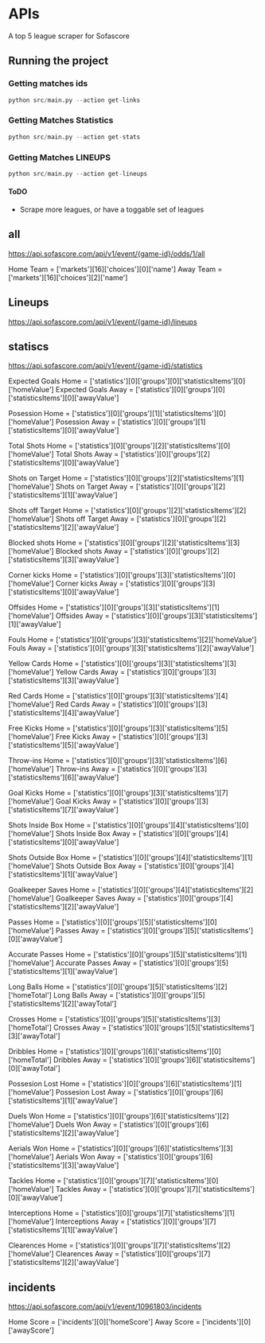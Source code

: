 # APIs
A top 5 league scraper for Sofascore

## Running the project
### Getting matches ids
```python
python src/main.py --action get-links
```
### Getting Matches Statistics
```python
python src/main.py --action get-stats
```
### Getting Matches LINEUPS
```python
python src/main.py --action get-lineups
```

#### ToDO
- Scrape more leagues, or have a toggable set of leagues

## all
https://api.sofascore.com/api/v1/event/{game-id}/odds/1/all

Home Team = ['markets'][16]['choices'][0]['name']
Away Team = ['markets'][16]['choices'][2]['name']

## Lineups
https://api.sofascore.com/api/v1/event/{game-id}/lineups

## statiscs
https://api.sofascore.com/api/v1/event/{game-id}/statistics

Expected Goals Home = ['statistics'][0]['groups'][0]['statisticsItems'][0]['homeValue']
Expected Goals Away = ['statistics'][0]['groups'][0]['statisticsItems'][0]['awayValue']

Posession Home = ['statistics'][0]['groups'][1]['statisticsItems'][0]['homeValue']
Posession Away = ['statistics'][0]['groups'][1]['statisticsItems'][0]['awayValue']

Total Shots Home = ['statistics'][0]['groups'][2]['statisticsItems'][0]['homeValue']
Total Shots Away = ['statistics'][0]['groups'][2]['statisticsItems'][0]['awayValue']

Shots on Target Home = ['statistics'][0]['groups'][2]['statisticsItems'][1]['homeValue']
Shots on Target Away = ['statistics'][0]['groups'][2]['statisticsItems'][1]['awayValue']

Shots off Target Home = ['statistics'][0]['groups'][2]['statisticsItems'][2]['homeValue']
Shots off Target Away = ['statistics'][0]['groups'][2]['statisticsItems'][2]['awayValue']

Blocked shots Home = ['statistics'][0]['groups'][2]['statisticsItems'][3]['homeValue']
Blocked shots Away = ['statistics'][0]['groups'][2]['statisticsItems'][3]['awayValue']

Corner kicks Home = ['statistics'][0]['groups'][3]['statisticsItems'][0]['homeValue']
Corner kicks Away = ['statistics'][0]['groups'][3]['statisticsItems'][0]['awayValue']

Offsides Home = ['statistics'][0]['groups'][3]['statisticsItems'][1]['homeValue']
Offsides Away = ['statistics'][0]['groups'][3]['statisticsItems'][1]['awayValue']

Fouls Home = ['statistics'][0]['groups'][3]['statisticsItems'][2]['homeValue']
Fouls Away = ['statistics'][0]['groups'][3]['statisticsItems'][2]['awayValue']

Yellow Cards Home = ['statistics'][0]['groups'][3]['statisticsItems'][3]['homeValue']
Yellow Cards Away = ['statistics'][0]['groups'][3]['statisticsItems'][3]['awayValue']

Red Cards Home = ['statistics'][0]['groups'][3]['statisticsItems'][4]['homeValue']
Red Cards Away = ['statistics'][0]['groups'][3]['statisticsItems'][4]['awayValue']

Free Kicks Home = ['statistics'][0]['groups'][3]['statisticsItems'][5]['homeValue']
Free Kicks Away = ['statistics'][0]['groups'][3]['statisticsItems'][5]['awayValue']

Throw-ins Home = ['statistics'][0]['groups'][3]['statisticsItems'][6]['homeValue']
Throw-ins Away = ['statistics'][0]['groups'][3]['statisticsItems'][6]['awayValue']

Goal Kicks Home = ['statistics'][0]['groups'][3]['statisticsItems'][7]['homeValue']
Goal Kicks Away = ['statistics'][0]['groups'][3]['statisticsItems'][7]['awayValue']

Shots Inside Box Home = ['statistics'][0]['groups'][4]['statisticsItems'][0]['homeValue']
Shots Inside Box Away = ['statistics'][0]['groups'][4]['statisticsItems'][0]['awayValue']

Shots Outside Box Home = ['statistics'][0]['groups'][4]['statisticsItems'][1]['homeValue']
Shots Outside Box Away = ['statistics'][0]['groups'][4]['statisticsItems'][1]['awayValue']

Goalkeeper Saves Home = ['statistics'][0]['groups'][4]['statisticsItems'][2]['homeValue']
Goalkeeper Saves Away = ['statistics'][0]['groups'][4]['statisticsItems'][2]['awayValue']

Passes Home = ['statistics'][0]['groups'][5]['statisticsItems'][0]['homeValue']
Passes Away = ['statistics'][0]['groups'][5]['statisticsItems'][0]['awayValue']

Accurate Passes Home = ['statistics'][0]['groups'][5]['statisticsItems'][1]['homeValue']
Accurate Passes Away = ['statistics'][0]['groups'][5]['statisticsItems'][1]['awayValue']

Long Balls Home = ['statistics'][0]['groups'][5]['statisticsItems'][2]['homeTotal']
Long Balls Away = ['statistics'][0]['groups'][5]['statisticsItems'][2]['awayTotal']

Crosses Home = ['statistics'][0]['groups'][5]['statisticsItems'][3]['homeTotal']
Crosses Away = ['statistics'][0]['groups'][5]['statisticsItems'][3]['awayTotal']

Dribbles Home = ['statistics'][0]['groups'][6]['statisticsItems'][0]['homeTotal']
Dribbles Away = ['statistics'][0]['groups'][6]['statisticsItems'][0]['awayTotal']

Possesion Lost Home = ['statistics'][0]['groups'][6]['statisticsItems'][1]['homeValue']
Possesion Lost Away = ['statistics'][0]['groups'][6]['statisticsItems'][1]['awayValue']

Duels Won Home = ['statistics'][0]['groups'][6]['statisticsItems'][2]['homeValue']
Duels Won Away = ['statistics'][0]['groups'][6]['statisticsItems'][2]['awayValue']

Aerials Won Home = ['statistics'][0]['groups'][6]['statisticsItems'][3]['homeValue']
Aerials Won Away = ['statistics'][0]['groups'][6]['statisticsItems'][3]['awayValue']

Tackles Home = ['statistics'][0]['groups'][7]['statisticsItems'][0]['homeValue']
Tackles Away = ['statistics'][0]['groups'][7]['statisticsItems'][0]['awayValue']

Interceptions Home = ['statistics'][0]['groups'][7]['statisticsItems'][1]['homeValue']
Interceptions Away = ['statistics'][0]['groups'][7]['statisticsItems'][1]['awayValue']

Clearences Home = ['statistics'][0]['groups'][7]['statisticsItems'][2]['homeValue']
Clearences Away = ['statistics'][0]['groups'][7]['statisticsItems'][2]['awayValue']

## incidents
https://api.sofascore.com/api/v1/event/10961803/incidents

Home Score = ['incidents'][0]['homeScore']
Away Score = ['incidents'][0]['awayScore']
